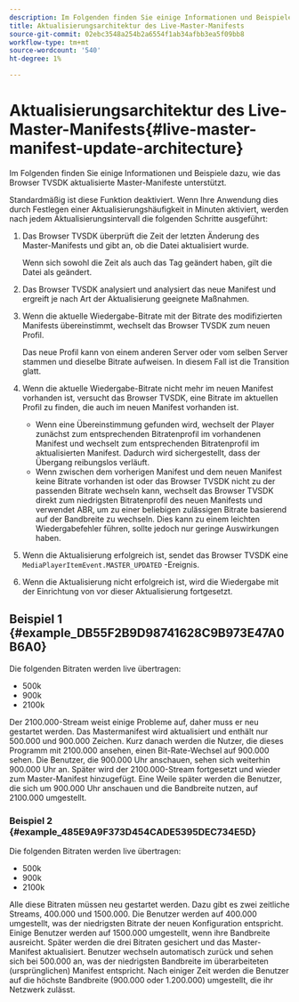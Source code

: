 ```yaml
---
description: Im Folgenden finden Sie einige Informationen und Beispiele dazu, wie das Browser TVSDK aktualisierte Master-Manifeste unterstützt.
title: Aktualisierungsarchitektur des Live-Master-Manifests
source-git-commit: 02ebc3548a254b2a6554f1ab34afbb3ea5f09bb8
workflow-type: tm+mt
source-wordcount: '540'
ht-degree: 1%

---
```


# Aktualisierungsarchitektur des Live-Master-Manifests{#live-master-manifest-update-architecture}

Im Folgenden finden Sie einige Informationen und Beispiele dazu, wie das Browser TVSDK aktualisierte Master-Manifeste unterstützt.

Standardmäßig ist diese Funktion deaktiviert. Wenn Ihre Anwendung dies durch Festlegen einer Aktualisierungshäufigkeit in Minuten aktiviert, werden nach jedem Aktualisierungsintervall die folgenden Schritte ausgeführt:

1. Das Browser TVSDK überprüft die Zeit der letzten Änderung des Master-Manifests und gibt an, ob die Datei aktualisiert wurde.

   Wenn sich sowohl die Zeit als auch das Tag geändert haben, gilt die Datei als geändert.
1. Das Browser TVSDK analysiert und analysiert das neue Manifest und ergreift je nach Art der Aktualisierung geeignete Maßnahmen.
1. Wenn die aktuelle Wiedergabe-Bitrate mit der Bitrate des modifizierten Manifests übereinstimmt, wechselt das Browser TVSDK zum neuen Profil.

   Das neue Profil kann von einem anderen Server oder vom selben Server stammen und dieselbe Bitrate aufweisen. In diesem Fall ist die Transition glatt.
1. Wenn die aktuelle Wiedergabe-Bitrate nicht mehr im neuen Manifest vorhanden ist, versucht das Browser TVSDK, eine Bitrate im aktuellen Profil zu finden, die auch im neuen Manifest vorhanden ist.

   * Wenn eine Übereinstimmung gefunden wird, wechselt der Player zunächst zum entsprechenden Bitratenprofil im vorhandenen Manifest und wechselt zum entsprechenden Bitratenprofil im aktualisierten Manifest. Dadurch wird sichergestellt, dass der Übergang reibungslos verläuft.
   * Wenn zwischen dem vorherigen Manifest und dem neuen Manifest keine Bitrate vorhanden ist oder das Browser TVSDK nicht zu der passenden Bitrate wechseln kann, wechselt das Browser TVSDK direkt zum niedrigsten Bitratenprofil des neuen Manifests und verwendet ABR, um zu einer beliebigen zulässigen Bitrate basierend auf der Bandbreite zu wechseln. Dies kann zu einem leichten Wiedergabefehler führen, sollte jedoch nur geringe Auswirkungen haben.

1. Wenn die Aktualisierung erfolgreich ist, sendet das Browser TVSDK eine `MediaPlayerItemEvent.MASTER_UPDATED` -Ereignis.
1. Wenn die Aktualisierung nicht erfolgreich ist, wird die Wiedergabe mit der Einrichtung von vor dieser Aktualisierung fortgesetzt.

## Beispiel 1 {#example_DB55F2B9D98741628C9B973E47A0B6A0}

Die folgenden Bitraten werden live übertragen:

* 500k
* 900k
* 2100k

Der 2100.000-Stream weist einige Probleme auf, daher muss er neu gestartet werden. Das Mastermanifest wird aktualisiert und enthält nur 500.000 und 900.000 Zeichen. Kurz danach werden die Nutzer, die dieses Programm mit 2100.000 ansehen, einen Bit-Rate-Wechsel auf 900.000 sehen. Die Benutzer, die 900.000 Uhr anschauen, sehen sich weiterhin 900.000 Uhr an. Später wird der 2100.000-Stream fortgesetzt und wieder zum Master-Manifest hinzugefügt. Eine Weile später werden die Benutzer, die sich um 900.000 Uhr anschauen und die Bandbreite nutzen, auf 2100.000 umgestellt.

### Beispiel 2 {#example_485E9A9F373D454CADE5395DEC734E5D}

Die folgenden Bitraten werden live übertragen:

* 500k
* 900k
* 2100k

Alle diese Bitraten müssen neu gestartet werden. Dazu gibt es zwei zeitliche Streams, 400.000 und 1500.000. Die Benutzer werden auf 400.000 umgestellt, was der niedrigsten Bitrate der neuen Konfiguration entspricht. Einige Benutzer werden auf 1500.000 umgestellt, wenn ihre Bandbreite ausreicht. Später werden die drei Bitraten gesichert und das Master-Manifest aktualisiert. Benutzer wechseln automatisch zurück und sehen sich bei 500.000 an, was der niedrigsten Bandbreite im überarbeiteten (ursprünglichen) Manifest entspricht. Nach einiger Zeit werden die Benutzer auf die höchste Bandbreite (900.000 oder 1.200.000) umgestellt, die ihr Netzwerk zulässt.

<!-- 

WRITER: Add relref to api/psdk/asdoc-dhls_1.4/com/adobe/mediacore/events/MediaPlayerItemEvent.html#MASTER_UPDATED

 -->
